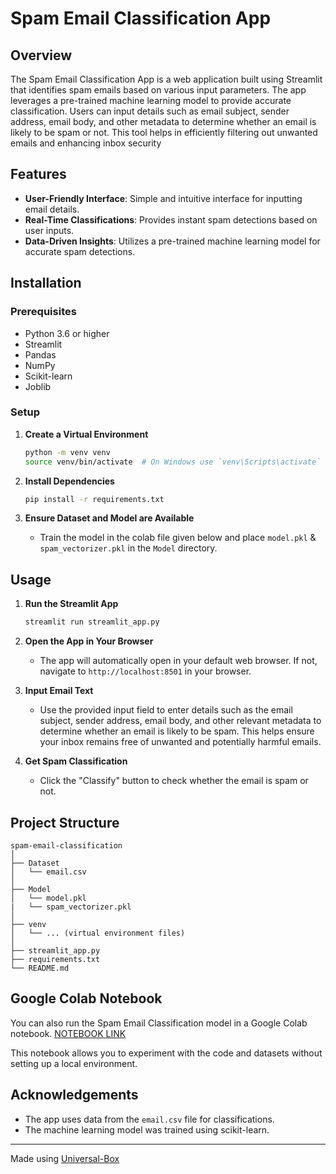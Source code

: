 # Spam Email Classification App

## Overview

The Spam Email Classification App is a web application built using Streamlit that identifies spam emails based on various input parameters. The app leverages a pre-trained machine learning model to provide accurate classification. Users can input details such as email subject, sender address, email body, and other metadata to determine whether an email is likely to be spam or not. This tool helps in efficiently filtering out unwanted emails and enhancing inbox security

## Features

- **User-Friendly Interface**: Simple and intuitive interface for inputting email details.
- **Real-Time Classifications**: Provides instant spam detections based on user inputs.
- **Data-Driven Insights**: Utilizes a pre-trained machine learning model for accurate spam detections.

## Installation

### Prerequisites

- Python 3.6 or higher
- Streamlit
- Pandas
- NumPy
- Scikit-learn
- Joblib

### Setup

1. **Create a Virtual Environment**

   ```sh
   python -m venv venv
   source venv/bin/activate  # On Windows use `venv\Scripts\activate`
   ```

2. **Install Dependencies**

   ```sh
   pip install -r requirements.txt
   ```

3. **Ensure Dataset and Model are Available**

   - Train the model in the colab file given below and place `model.pkl` & `spam_vectorizer.pkl` in the  `Model` directory.

## Usage

1. **Run the Streamlit App**

   ```sh
   streamlit run streamlit_app.py
   ```

2. **Open the App in Your Browser**

   - The app will automatically open in your default web browser. If not, navigate to `http://localhost:8501` in your browser.

3. **Input Email Text**

   - Use the provided input field to enter details such as the email subject, sender address, email body, and other relevant metadata to determine whether an email is likely to be spam. This helps ensure your inbox remains free of unwanted and potentially harmful emails.

4. **Get Spam Classification**

   - Click the "Classify" button to check whether the email is spam or not.

## Project Structure

```
spam-email-classification
│
├── Dataset
│   └── email.csv
│
├── Model
│   └── model.pkl
|   └── spam_vectorizer.pkl
│
├── venv
│   └── ... (virtual environment files)
│
├── streamlit_app.py
├── requirements.txt
└── README.md
```
## Google Colab Notebook

You can also run the Spam Email Classification model in a Google Colab notebook. [NOTEBOOK LINK](https://colab.research.google.com/drive/1FzCPRJDBeXnsiYT-wCSENx7vzKvQoysg?usp=sharing)

This notebook allows you to experiment with the code and datasets without setting up a local environment.

## Acknowledgements

- The app uses data from the `email.csv` file for classifications.
- The machine learning model was trained using scikit-learn.

---

Made using [Universal-Box](https://github.com/Abhishek-Mallick/universal-box)